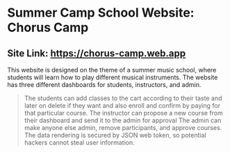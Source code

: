 ﻿# Summer Camp School Website: Chorus Camp
## Site Link: https://chorus-camp.web.app
 This website is designed on the theme of a summer music school, where students will learn how to play different musical instruments. The website has three different dashboards for students, instructors, and admin. 
  > The students can add classes to the cart according to their taste and later on delete if they want and also enroll and confirm by paying for that particular course.
  > The instructor can propose a new course from their dashboard and send it to the admin for approval
  > The admin can make anyone else admin, remove participants, and approve courses.
  > The data rendering is secured by JSON web token, so potential hackers cannot steal user information. 
